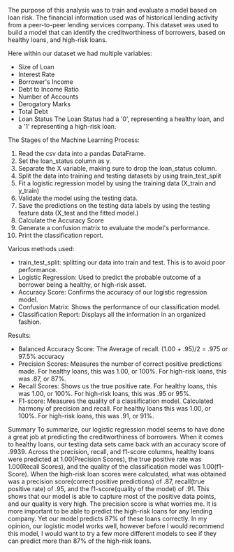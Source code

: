 The purpose of this analysis was to train and evaluate a model based on loan risk.  The financial information used was of historical lending activity from a peer-to-peer lending services company.  This dataset was used to build a model that can identify the creditworthiness of borrowers, based on healthy loans, and high-risk loans.

Here within our dataset we had multiple variables:

- Size of Loan
- Interest Rate
- Borrower's Income
- Debt to Income Ratio
- Number of Accounts
- Derogatory Marks
- Total Debt
- Loan Status
The Loan Status had a '0', representing a healthy loan, and a '1' representing a high-risk loan.

The Stages of the Machine Learning Process:

1. Read the csv data into a pandas DataFrame.
2. Set the loan_status column as y.
3. Separate the X variable, making sure to drop the loan_status column.
4. Split the data into training and testing datasets by using train_test_split
5. Fit a logistic regression model by using the training data (X_train and y_train)
6. Validate the model using the testing data.
7. Save the predictions on the testing data labels by using the testing feature data (X_test and the fitted model.)
8. Calculate the Accuracy Score
9. Generate a confusion matrix to evaluate the model's performance.
10. Print the classification report.

Various methods used:

- train_test_split: splitting our data into train and test.  This is to avoid poor performance.  
- Logistic Regression: Used to predict the probable outcome of a borrower being a healthy, or high-risk asset.
- Accuracy Score: Confirms the accuracy of our logistic regression model.
- Confusion Matrix:  Shows the performance of our classification model.
- Classification Report: Displays all the information in an organized fashion.

Results:

* Balanced Accuracy Score: The Average of recall.  (1.00 + .95)/2 = .975 or 97.5% accuracy
* Precision Scores: Measures the number of correct positive predictions made. For healthy loans, this was 1.00, or 100%.  For high-risk loans, this was .87, or 87%.
* Recall Scores: Shows us the true positive rate.  For healthy loans, this was 1.00, or 100%.  For high-risk loans, this was .95 or 95%.
* F1-score: Measures the quality of a classification model.  Calculated harmony of precision and recall.  For healthy loans this was 1.00, or 100%.  For high-risk loans, this was .91, or 91%.

Summary
To summarize, our logistic regression model seems to have done a great job at predicting the creditworthiness of borrowers.  When it comes to healthy loans, our testing data sets came back with an accuracy score of .9939.  Across the precision, recall, and f1-score columns, healthy loans were predicted at 1.00(Precision Scores), the true positive rate was 1.00(Recall Scores), and the quality of the classification model was 1.00(f1-Score).  When the high-risk loan scores were calculated, what was obtained was a precision score(correct positive predictions) of .87, recall(true positive rate) of .95, and the f1-score(quality of the model) of .91.  This shows that our model is able to capture most of the positive data points, and our quality is very high.  The precision score is what worries me.  It is more important to be able to predict the high-risk loans for any lending company.  Yet our model predicts 87% of these loans correctly.  In my opinion, our logistic model works well, however before I would recommend this model, I would want to try a few more different models to see if they can predict more than 87% of the high-risk loans.

